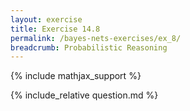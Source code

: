 ```yaml
---
layout: exercise
title: Exercise 14.8
permalink: /bayes-nets-exercises/ex_8/
breadcrumb: Probabilistic Reasoning
---
```


{% include mathjax_support %}

<div><i class="arrow-up loader" data-chapter="bayes-nets-exercises" data-exercise="ex_8" data-rating="0"></i></div>
{% include_relative question.md %}
